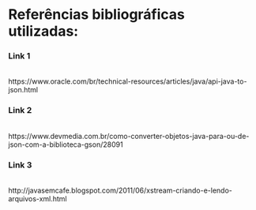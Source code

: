 # Referências bibliográficas utilizadas:

<h3>Link 1</h3><br>
<a>https://www.oracle.com/br/technical-resources/articles/java/api-java-to-json.html</a>
<h3>Link 2</h3><br>
<a>https://www.devmedia.com.br/como-converter-objetos-java-para-ou-de-json-com-a-biblioteca-gson/28091</a>
<h3>Link 3</h3><br>
<a>http://javasemcafe.blogspot.com/2011/06/xstream-criando-e-lendo-arquivos-xml.html</a>
